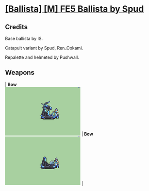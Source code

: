 # [\[Ballista\] \[M\] FE5 Ballista by Spud](./)
## Credits

Base ballista by IS.

Catapult variant by Spud, Ren_Ookami.

Repalette and helmeted by Pushwall.

## Weapons

| <b>Bow</b><br/><img alt="Bow animation" src="./5.%20Bow%20(Ballista)/Bow.gif"/> | <b>Bow</b><br/><img alt="Bow animation" src="./5.%20Bow%20(Catapult)/Bow.gif"/> |
